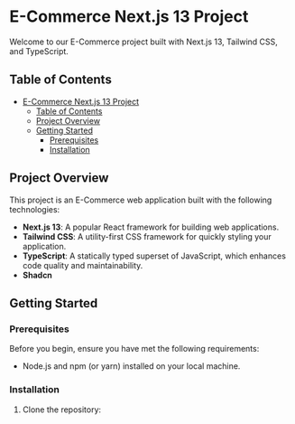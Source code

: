 # E-Commerce Next.js 13 Project

Welcome to our E-Commerce project built with Next.js 13, Tailwind CSS, and TypeScript.

## Table of Contents

- [E-Commerce Next.js 13 Project](#e-commerce-nextjs-13-project)
  - [Table of Contents](#table-of-contents)
  - [Project Overview](#project-overview)
  - [Getting Started](#getting-started)
    - [Prerequisites](#prerequisites)
    - [Installation](#installation)

## Project Overview

This project is an E-Commerce web application built with the following technologies:

- **Next.js 13**: A popular React framework for building web applications.
- **Tailwind CSS**: A utility-first CSS framework for quickly styling your application.
- **TypeScript**: A statically typed superset of JavaScript, which enhances code quality and maintainability.
- **Shadcn**

## Getting Started

### Prerequisites

Before you begin, ensure you have met the following requirements:

- Node.js and npm (or yarn) installed on your local machine.

### Installation

1. Clone the repository:

